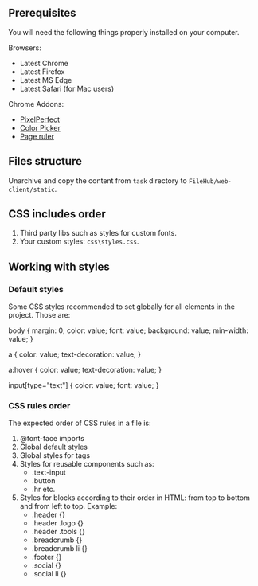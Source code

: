 ## Prerequisites
You will need the following things properly installed on your computer.

Browsers:
- Latest Chrome
- Latest Firefox
- Latest MS Edge
- Latest Safari (for Mac users)

Chrome Addons:
- [PixelPerfect](https://chrome.google.com/webstore/detail/perfectpixel-by-welldonec/dkaagdgjmgdmbnecmcefdhjekcoceebi?hl=en)
- [Color Picker](https://chrome.google.com/webstore/detail/colorpick-eyedropper/ohcpnigalekghcmgcdcenkpelffpdolg?hl=en)
- [Page ruler](https://chrome.google.com/webstore/detail/page-ruler-redux/giejhjebcalaheckengmchjekofhhmal?hl=en )

## Files structure
Unarchive and copy the content from `task` directory to `FileHub/web-client/static`.

## CSS includes order
1. Third party libs such as styles for custom fonts.
2. Your custom styles: `css\styles.css`.

## Working with styles
### Default styles
Some CSS styles recommended to set globally for all elements in the project. Those are:

body {
    margin: 0;
    color: value;
    font: value;
    background: value;
    min-width: value;
}

a {
    color: value;
    text-decoration: value;
}

a:hover {
    color: value;
    text-decoration: value;
}

input[type="text"] {
    color: value;
    font: value;
}

### CSS rules order
The expected order of CSS rules in a file is:
1. @font-face imports
2. Global default styles
3. Global styles for tags
4. Styles for reusable components such as:
    - .text-input
    - .button
    - .hr etc.
5. Styles for blocks according to their order in HTML: from top to bottom and from left to top. Example:
    - .header {}
    - .header .logo {}
    - .header .tools {}
    - .breadcrumb {}
    - .breadcrumb li {}
    - .footer {}
    - .social {}
    - .social li {}
